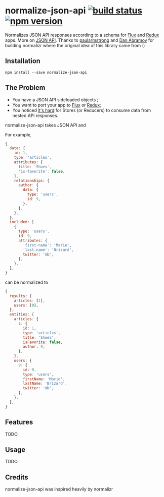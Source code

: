 # normalize-json-api [![build status](https://img.shields.io/travis/prenaudin/normalize-json-api/master.svg?style=flat-square)](https://travis-ci.org/paularmstrong/normalizr) [![npm version](https://img.shields.io/npm/v/normalizr.svg?style=flat-square)](https://www.npmjs.com/package/normalize-json-api)

Normalizes JSON API responses according to a schema for [Flux](https://facebook.github.io/flux) and [Redux](http://rackt.github.io/redux) apps.
More on [JSON API](http://jsonapi.org/).
Thanks to [paularmstrong](https://github.com/paularmstrong) and [Dan Abramov](http://github.com/gaearon)
for building normalizr where the original idea of this library came from :)

## Installation

```
npm install --save normalize-json-api
```

## The Problem

* You have a JSON API sideloaded objects ;
* You want to port your app to [Flux](https://github.com/facebook/flux) or [Redux](http://rackt.github.io/redux);
* You noticed [it's hard](https://groups.google.com/forum/#!topic/reactjs/jbh50-GJxpg) for Stores (or Reducers) to consume data from nested API responses.

normalize-json-api takes JSON API and

For example,

```javascript
{
  data: {
    id: 1,
    type: 'articles',
    attributes: {
      title: 'Shoes',
      'is-favorite': false,
    },
    relationships: {
      author: {
        data: {
          type: 'users',
          id: 9,
        },
      },
    },
  },
  included: [
    {
      type: 'users',
      id: 9,
      attributes: {
        'first-name': 'Marie',
        'last-name': 'Brizard',
        twitter: 'mb',
      },
    },
  ],
}
```

can be normalized to

```javascript
{
  results: {
    articles: [1],
    users: [9],
  },
  entities: {
    articles: {
      1: {
        id: 1,
        type: 'articles',
        title: 'Shoes',
        isFavorite: false,
        author: 9,
      },
    },
    users: {
      9: {
        id: 9,
        type: 'users',
        firstName: 'Marie',
        lastName: 'Brizard',
        twitter: 'mb',
      },
    },
  },
}
```

## Features

TODO

## Usage

TODO

## Credits

normalize-json-api was inspired heavily by normalizr
